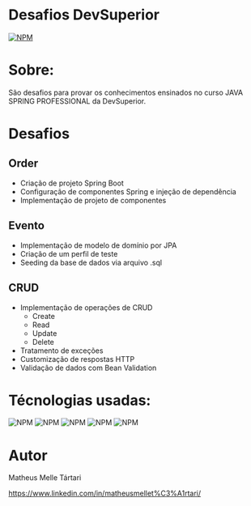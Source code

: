 # Desafios DevSuperior
[![NPM](https://img.shields.io/npm/l/react)](https://github.com/Zelphh/listagem-pokemon/blob/main/LICENSE)

# Sobre:

São desafios para provar os conhecimentos ensinados no curso JAVA SPRING PROFESSIONAL da DevSuperior.

# Desafios

## Order

- Criação de projeto Spring Boot
- Configuração de componentes Spring e injeção de dependência
- Implementação de projeto de componentes

## Evento

- Implementação de modelo de domínio por JPA
- Criação de um perfil de teste
- Seeding da base de dados via arquivo .sql

## CRUD

- Implementação de operações de CRUD
  - Create
  - Read
  - Update
  - Delete
- Tratamento de exceções
- Customização de respostas HTTP
- Validação de dados com Bean Validation

# Técnologias usadas:

![NPM](https://img.shields.io/badge/JAVA-FFA500) ![NPM](https://img.shields.io/badge/JAKARTA-FEBB3E) ![NPM](https://img.shields.io/badge/SPRING_BOOT-49FF49) ![NPM](https://img.shields.io/badge/INTELIJ-D30069) ![NPM](https://img.shields.io/badge/JPA-008B8B) 

# Autor

Matheus Melle Tártari

https://www.linkedin.com/in/matheusmellet%C3%A1rtari/
